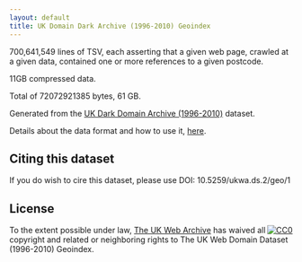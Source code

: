 ```yaml
---
layout: default
title: UK Domain Dark Archive (1996-2010) Geoindex
---
```


700,641,549 lines of TSV, each asserting that a given web page, crawled at a given data, contained one or more references to a given postcode.

11GB compressed data.

Total of 72072921385 bytes, 61 GB.

Generated from the [UK Dark Domain Archive (1996-2010)](..) dataset.

Details about the data format and how to use it, [here](https://github.com/ukwa/opendata/tree/master/datasets/ukwa.ds.2/geo).

Citing this dataset
-------------------

If you do wish to cire this dataset, please use DOI: 10.5259/ukwa.ds.2/geo/1


License
-------

<p xmlns:dct="http://purl.org/dc/terms/">
  <a rel="license" style="float:right"
     href="http://creativecommons.org/publicdomain/zero/1.0/">
    <img src="http://i.creativecommons.org/p/zero/1.0/88x31.png" style="border-style: none;" alt="CC0" />
  </a>
  To the extent possible under law,
  <a rel="dct:publisher"
     href="http://www.webarchive.org.uk/">
    <span property="dct:title">The UK Web Archive</span></a>
  has waived all copyright and related or neighboring rights to
  <span property="dct:title">The UK Web Domain Dataset (1996-2010) Geoindex</span>.
</p>


